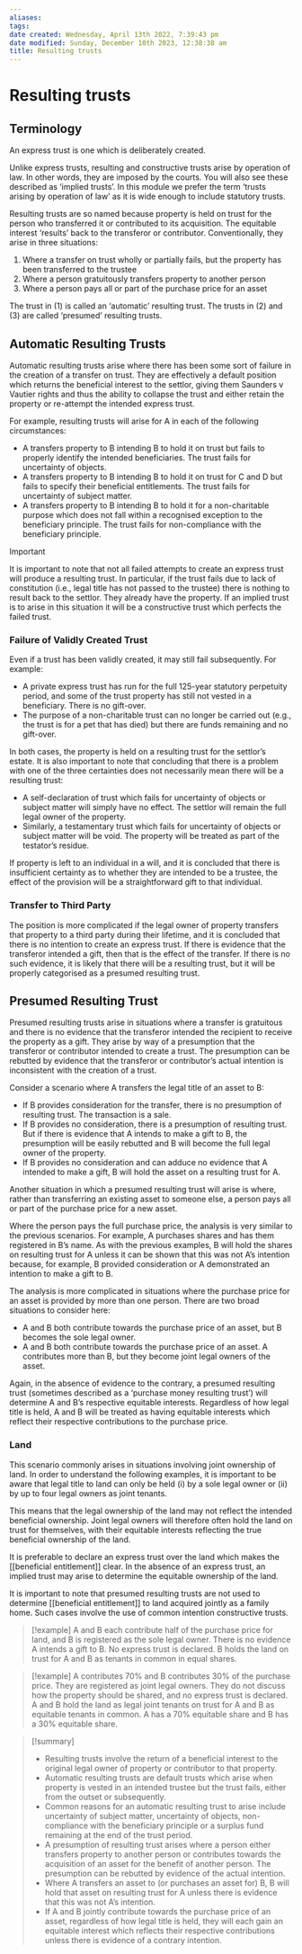 ```yaml
---
aliases: 
tags: 
date created: Wednesday, April 13th 2022, 7:39:43 pm
date modified: Sunday, December 10th 2023, 12:38:38 am
title: Resulting trusts
---
```


# Resulting trusts

## Terminology

An express trust is one which is deliberately created.

Unlike express trusts, resulting and constructive trusts arise by operation of law. In other words, they are imposed by the courts. You will also see these described as ‘implied trusts’. In this module we prefer the term ‘trusts arising by operation of law’ as it is wide enough to include statutory trusts.

Resulting trusts are so named because property is held on trust for the person who transferred it or contributed to its acquisition. The equitable interest ‘results’ back to the transferor or contributor. Conventionally, they arise in three situations:

1. Where a transfer on trust wholly or partially fails, but the property has been transferred to the trustee
2. Where a person gratuitously transfers property to another person
3. Where a person pays all or part of the purchase price for an asset

The trust in (1) is called an ‘automatic’ resulting trust. The trusts in (2) and (3) are called ‘presumed’ resulting trusts.

## Automatic Resulting Trusts

Automatic resulting trusts arise where there has been some sort of failure in the creation of a transfer on trust. They are effectively a default position which returns the beneficial interest to the settlor, giving them Saunders v Vautier rights and thus the ability to collapse the trust and either retain the property or re-attempt the intended express trust.

For example, resulting trusts will arise for A in each of the following circumstances:

- A transfers property to B intending B to hold it on trust but fails to properly identify the intended beneficiaries. The trust fails for uncertainty of objects.
- A transfers property to B intending B to hold it on trust for C and D but fails to specify their beneficial entitlements. The trust fails for uncertainty of subject matter.
- A transfers property to B intending B to hold it for a non-charitable purpose which does not fall within a recognised exception to the beneficiary principle. The trust fails for non-compliance with the beneficiary principle.

> [!important]
> It is important to note that not all failed attempts to create an express trust will produce a resulting trust. In particular, if the trust fails due to lack of constitution (i.e., legal title has not passed to the trustee) there is nothing to result back to the settlor. They already have the property. If an implied trust is to arise in this situation it will be a constructive trust which perfects the failed trust.

### Failure of Validly Created Trust

Even if a trust has been validly created, it may still fail subsequently. For example:

- A private express trust has run for the full 125-year statutory perpetuity period, and some of the trust property has still not vested in a beneficiary. There is no gift-over.
- The purpose of a non-charitable trust can no longer be carried out (e.g., the trust is for a pet that has died) but there are funds remaining and no gift-over.

In both cases, the property is held on a resulting trust for the settlor’s estate. It is also important to note that concluding that there is a problem with one of the three certainties does not necessarily mean there will be a resulting trust:

- A self-declaration of trust which fails for uncertainty of objects or subject matter will simply have no effect. The settlor will remain the full legal owner of the property.
- Similarly, a testamentary trust which fails for uncertainty of objects or subject matter will be void. The property will be treated as part of the testator’s residue.

If property is left to an individual in a will, and it is concluded that there is insufficient certainty as to whether they are intended to be a trustee, the effect of the provision will be a straightforward gift to that individual.

### Transfer to Third Party

The position is more complicated if the legal owner of property transfers that property to a third party during their lifetime, and it is concluded that there is no intention to create an express trust. If there is evidence that the transferor intended a gift, then that is the effect of the transfer. If there is no such evidence, it is likely that there will be a resulting trust, but it will be properly categorised as a presumed resulting trust.

## Presumed Resulting Trust

Presumed resulting trusts arise in situations where a transfer is gratuitous and there is no evidence that the transferor intended the recipient to receive the property as a gift. They arise by way of a presumption that the transferor or contributor intended to create a trust. The presumption can be rebutted by evidence that the transferor or contributor’s actual intention is inconsistent with the creation of a trust.

Consider a scenario where A transfers the legal title of an asset to B:

- If B provides consideration for the transfer, there is no presumption of resulting trust. The transaction is a sale.
- If B provides no consideration, there is a presumption of resulting trust. But if there is evidence that A intends to make a gift to B, the presumption will be easily rebutted and B will become the full legal owner of the property.
- If B provides no consideration and can adduce no evidence that A intended to make a gift, B will hold the asset on a resulting trust for A.

Another situation in which a presumed resulting trust will arise is where, rather than transferring an existing asset to someone else, a person pays all or part of the purchase price for a new asset.

Where the person pays the full purchase price, the analysis is very similar to the previous scenarios. For example, A purchases shares and has them registered in B’s name. As with the previous examples, B will hold the shares on resulting trust for A unless it can be shown that this was not A’s intention because, for example, B provided consideration or A demonstrated an intention to make a gift to B.

The analysis is more complicated in situations where the purchase price for an asset is provided by more than one person. There are two broad situations to consider here:

- A and B both contribute towards the purchase price of an asset, but B becomes the sole legal owner.
- A and B both contribute towards the purchase price of an asset. A contributes more than B, but they become joint legal owners of the asset.

Again, in the absence of evidence to the contrary, a presumed resulting trust (sometimes described as a ‘purchase money resulting trust’) will determine A and B’s respective equitable interests. Regardless of how legal title is held, A and B will be treated as having equitable interests which reflect their respective contributions to the purchase price.

### Land

This scenario commonly arises in situations involving joint ownership of land. In order to understand the following examples, it is important to be aware that legal title to land can only be held (i) by a sole legal owner or (ii) by up to four legal owners as joint tenants.

This means that the legal ownership of the land may not reflect the intended beneficial ownership. Joint legal owners will therefore often hold the land on trust for themselves, with their equitable interests reflecting the true beneficial ownership of the land.

It is preferable to declare an express trust over the land which makes the [[beneficial entitlement]] clear. In the absence of an express trust, an implied trust may arise to determine the equitable ownership of the land.

It is important to note that presumed resulting trusts are not used to determine [[beneficial entitlement]] to land acquired jointly as a family home. Such cases involve the use of common intention constructive trusts.

> [!example]
> A and B each contribute half of the purchase price for land, and B is registered as the sole legal owner. There is no evidence A intends a gift to B. No express trust is declared. B holds the land on trust for A and B as tenants in common in equal shares.

> [!example]
> A contributes 70% and B contributes 30% of the purchase price. They are registered as joint legal owners. They do not discuss how the property should be shared, and no express trust is declared. A and B hold the land as legal joint tenants on trust for A and B as equitable tenants in common. A has a 70% equitable share and B has a 30% equitable share.

> [!summary]
> - Resulting trusts involve the return of a beneficial interest to the original legal owner of property or contributor to that property.
> - Automatic resulting trusts are default trusts which arise when property is vested in an intended trustee but the trust fails, either from the outset or subsequently.
> - Common reasons for an automatic resulting trust to arise include uncertainty of subject matter, uncertainty of objects, non-compliance with the beneficiary principle or a surplus fund remaining at the end of the trust period.
> - A presumption of resulting trust arises where a person either transfers property to another person or contributes towards the acquisition of an asset for the benefit of another person. The presumption can be rebutted by evidence of the actual intention.
> - Where A transfers an asset to (or purchases an asset for) B, B will hold that asset on resulting trust for A unless there is evidence that this was not A’s intention.
> - If A and B jointly contribute towards the purchase price of an asset, regardless of how legal title is held, they will each gain an equitable interest which reflects their respective contributions unless there is evidence of a contrary intention.

